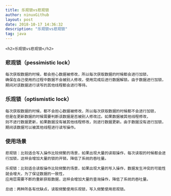 ```yaml
---
title: 乐观锁vs悲观锁
author: ninuxGithub
layout: post
date: 2018-10-17 14:36:32
description: "乐观锁vs悲观锁"
tag: java
---
```

    <h2>乐观锁vs悲观锁</h2>

### 悲观锁（pessimistic lock）
    每次获取数据的时候，都会担心数据被修改，所以每次获取数据的时候都会进行加锁，
    确保在自己使用的过程中数据不会被别人修改，使用完成后进行数据解锁。由于数据进行加锁，
    期间对该数据进行读写的其他线程都会进行等待。



### 乐观锁（optismistic lock）
    每次获取数据的时候，都不会担心数据被修改，所以每次获取数据的时候都不会进行加锁，
    但是在更新数据的时候需要判断该数据是否被别人修改过。如果数据被其他线程修改，
    则不进行数据更新，如果数据没有被其他线程修改，则进行数据更新。由于数据没有进行加锁，
    期间该数据可以被其他线程进行读写操作。

### 使用场景
    悲观锁：比较适合写入操作比较频繁的场景，如果出现大量的读取操作，每次读取的时候都会进行加锁，这样会增加大量的锁的开销，降低了系统的吞吐量。
    
    乐观锁：比较适合读取操作比较频繁的场景，如果出现大量的写入操作，数据发生冲突的可能性就会增大，为了保证数据的一致性，
    应用层需要不断的重新获取数据，这样会增加大量的查询操作，降低了系统的吞吐量。
    
    总结：两种所各有优缺点，读取频繁使用乐观锁，写入频繁使用悲观锁。
